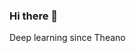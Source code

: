 ### Hi there 👋

Deep learning since Theano

<!-- I do open source research with LAION and Stability AI MedARC on reconstructing complex images from fMRI brain activity using diffusion models. -->

<!-- I also help graphic design clients leverage diffusion models to generate new artwork (DreamBooth, textual inversion, prompt2prompt, pix2pix, ControlNet, etc). If this sounds of interest to you let's <a href="https://calendly.com/jimgoo/introductory-meeting">talk about your project</a>.

<img src="https://jgoode.s3.amazonaws.com/contracting-logos/logo-grid-v3.jpg"> -->

<!--
**jimgoo/jimgoo** is a ✨ _special_ ✨ repository because its `README.md` (this file) appears on your GitHub profile.

Here are some ideas to get you started:

- 🔭 I’m currently working on ...
- 🌱 I’m currently learning ...
- 👯 I’m looking to collaborate on ...
- 🤔 I’m looking for help with ...
- 💬 Ask me about ...
- 📫 How to reach me: ...
- 😄 Pronouns: ...
- ⚡ Fun fact: ...
-->
